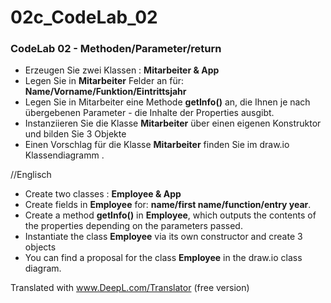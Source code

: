 # 02c_CodeLab_02

### CodeLab 02 - Methoden/Parameter/return

- Erzeugen Sie zwei Klassen : **Mitarbeiter & App**
- Legen Sie in **Mitarbeiter** Felder an für: **Name/Vorname/Funktion/Eintrittsjahr**
- Legen Sie in Mitarbeiter eine Methode **getInfo()** an, die Ihnen je nach übergebenen Parameter - die Inhalte der Properties ausgibt.
- Instanziieren Sie die Klasse **Mitarbeiter** über einen eigenen Konstruktor und bilden Sie 3 Objekte
- Einen Vorschlag für die Klasse **Mitarbeiter** finden Sie im draw.io Klassendiagramm .

//Englisch


- Create two classes : **Employee & App**
- Create fields in **Employee** for: **name/first name/function/entry year**.
- Create a method **getInfo()** in **Employee**, which outputs the contents of the properties depending on the parameters passed.
- Instantiate the class **Employee** via its own constructor and create 3 objects
- You can find a proposal for the class **Employee** in the draw.io class diagram.

Translated with www.DeepL.com/Translator (free version)